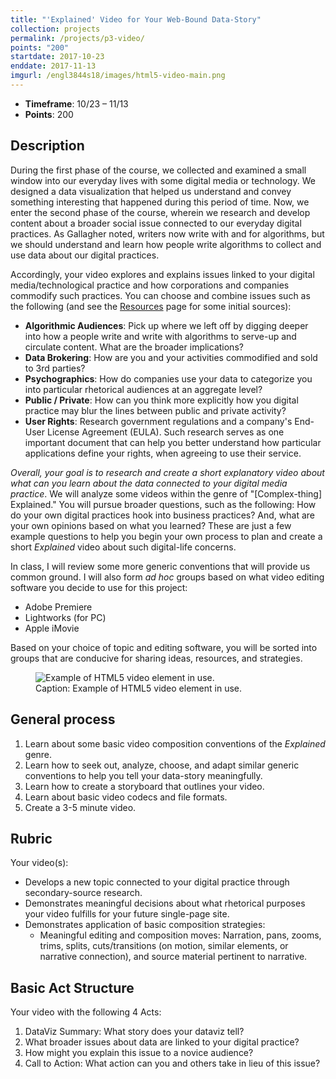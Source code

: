 ```yaml
---
title: "'Explained' Video for Your Web-Bound Data-Story"
collection: projects
permalink: /projects/p3-video/
points: "200"
startdate: 2017-10-23
enddate: 2017-11-13
imgurl: /engl3844s18/images/html5-video-main.png
---
```


<ul class="project-top-info">
  <li>
    <b>Timeframe</b>: 10/23 &ndash; 11/13</li>
  <li>
    <b>Points</b>: 200</li>
</ul>

## Description

During the first phase of the course, we collected and examined a small window into our everyday lives with some digital media or technology. We designed a data visualization that helped us understand and convey something interesting that happened during this period of time. Now, we enter the second phase of the course, wherein we research and develop content about a broader social issue connected to our everyday digital practices. As Gallagher noted, writers now write with and for algorithms, but we should understand and learn how people write algorithms to collect and use data about our digital practices.

Accordingly, your video explores and explains issues linked to your digital media/technological practice and how corporations and companies commodify such practices. You can choose and combine issues such as the following (and see the <a href="/resources/" target="_blank">Resources</a> page for some initial sources):

  - <b>Algorithmic Audiences</b>: Pick up where we left off by digging deeper into how a people write and write with algorithms to serve-up and circulate content. What are the broader implications?
  - <b>Data Brokering</b>: How are you and your activities commodified and sold to 3rd parties?
  - <b>Psychographics</b>: How do companies use your data to categorize you into particular rhetorical audiences at an aggregate level?
  - <b>Public / Private</b>: How can you think more explicitly how you digital practice may blur the lines between public and private activity?
  - <b>User Rights</b>: Research government regulations and a company's End-User License Agreement (EULA). Such research serves as one important document that can help you better understand how particular applications define your rights, when agreeing to use their service.

<em>Overall, your goal is to research and create a short explanatory video about what can you learn about the data connected to your digital media practice</em>. We will analyze some videos within the genre of "[Complex-thing] Explained." You will pursue broader questions, such as the following: How do your own digital practices hook into business practices? And, what are your own opinions based on what you learned? These are just a few example questions to help you begin your own process to plan and create a short <i>Explained</i> video about such digital-life concerns.

In class, I will review some more generic conventions that will provide us common ground. I will also form <i>ad hoc</i> groups based on what video editing software you decide to use for this project:

  - Adobe Premiere
  - Lightworks (for PC)
  - Apple iMovie

 Based on your choice of topic and editing software, you will be sorted into groups that are conducive for sharing ideas, resources, and strategies.

<figure id="twitter-css-body" class="figure-inline">
  <img src="/engl3844s18/images/html5-video-main.png" alt="Example of HTML5 video element in use." />
  <figcaption>
    Caption: Example of HTML5 video element in use.
  </figcaption>
</figure>

## General process

1. Learn about some basic video composition conventions of the <i>Explained</i> genre.
2. Learn how to seek out, analyze, choose, and adapt similar generic conventions to help you tell your data-story meaningfully.
3. Learn how to create a storyboard that outlines your video.
4. Learn about basic video codecs and file formats.
5. Create a 3-5 minute video.

## Rubric

Your video(s):

- Develops a new topic connected to your digital practice through secondary-source research.
- Demonstrates meaningful decisions about what rhetorical purposes your video fulfills for your future single-page site.
- Demonstrates application of basic composition strategies:
  - Meaningful editing and composition moves: Narration, pans, zooms, trims, splits, cuts/transitions (on motion, similar elements, or narrative connection), and source material pertinent to narrative.

## Basic Act Structure

Your video with the following 4 Acts:

  1. DataViz Summary: What story does your dataviz tell?
  2. What broader issues about data are linked to your digital practice?
  3. How might you explain this issue to a novice audience?
  4. Call to Action: What action can you and others take in lieu of this issue?
